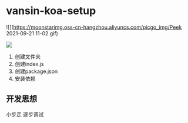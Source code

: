 # vansin-koa-setup


![](https://moonstarimg.oss-cn-hangzhou.aliyuncs.com/picgo_img/Peek 2021-09-21 11-02.gif)


![](https://moonstarimg.oss-cn-hangzhou.aliyuncs.com/picgo_img/20210921093424.png)



1. 创建文件夹
2. 创建index.js
3. 创建package.json
4. 安装依赖


## 开发思想

小步走
逐步调试

